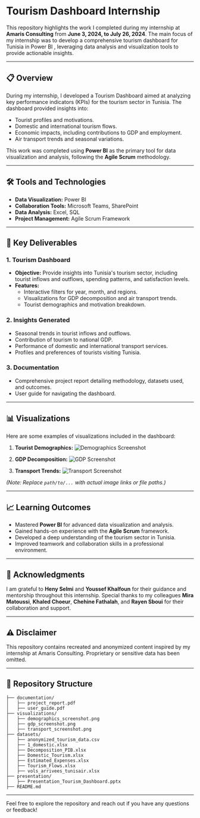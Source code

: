 
# Tourism Dashboard Internship

This repository highlights the work I completed during my internship at **Amaris Consulting** from **June 3, 2024, to July 26, 2024**. The main focus of my internship was to develop a comprehensive tourism dashboard for Tunisia in Power BI , leveraging data analysis and visualization tools to provide actionable insights.

---

## 📋 **Overview**

During my internship, I developed a Tourism Dashboard aimed at analyzing key performance indicators (KPIs) for the tourism sector in Tunisia. The dashboard provided insights into:

- Tourist profiles and motivations.
- Domestic and international tourism flows.
- Economic impacts, including contributions to GDP and employment.
- Air transport trends and seasonal variations.

This work was completed using **Power BI** as the primary tool for data visualization and analysis, following the **Agile Scrum** methodology.

---

## 🛠 **Tools and Technologies**

- **Data Visualization:** Power BI
- **Collaboration Tools:** Microsoft Teams, SharePoint
- **Data Analysis:** Excel, SQL
- **Project Management:** Agile Scrum Framework

---

## 🚀 **Key Deliverables**

### 1. **Tourism Dashboard**
- **Objective:** Provide insights into Tunisia's tourism sector, including tourist inflows and outflows, spending patterns, and satisfaction levels.
- **Features:**
  - Interactive filters for year, month, and regions.
  - Visualizations for GDP decomposition and air transport trends.
  - Tourist demographics and motivation breakdown.

### 2. **Insights Generated**
- Seasonal trends in tourist inflows and outflows.
- Contribution of tourism to national GDP.
- Performance of domestic and international transport services.
- Profiles and preferences of tourists visiting Tunisia.

### 3. **Documentation**
- Comprehensive project report detailing methodology, datasets used, and outcomes.
- User guide for navigating the dashboard.

---

## 📊 **Visualizations**

Here are some examples of visualizations included in the dashboard:

1. **Tourist Demographics:**
   ![Demographics Screenshot](path/to/demographics_screenshot.png)

2. **GDP Decomposition:**
   ![GDP Screenshot](path/to/gdp_screenshot.png)

3. **Transport Trends:**
   ![Transport Screenshot](path/to/transport_screenshot.png)

*(Note: Replace `path/to/...` with actual image links or file paths.)*

---

## 📈 **Learning Outcomes**

- Mastered **Power BI** for advanced data visualization and analysis.
- Gained hands-on experience with the **Agile Scrum** framework.
- Developed a deep understanding of the tourism sector in Tunisia.
- Improved teamwork and collaboration skills in a professional environment.

---

## 📝 **Acknowledgments**

I am grateful to **Heny Selmi** and **Youssef Khalfoun** for their guidance and mentorship throughout this internship. Special thanks to my colleagues **Mira Matoussi**, **Khaled Choeur**, **Chehine Fathalah**, and **Rayen Sboui** for their collaboration and support.

---

## ⚠️ **Disclaimer**

This repository contains recreated and anonymized content inspired by my internship at Amaris Consulting. Proprietary or sensitive data has been omitted.

---

## 📂 **Repository Structure**

```plaintext
├── documentation/
│   ├── project_report.pdf
│   ├── user_guide.pdf
├── visualizations/
│   ├── demographics_screenshot.png
│   ├── gdp_screenshot.png
│   ├── transport_screenshot.png
├── datasets/
│   ├── anonymized_tourism_data.csv
│   ├── 1_domestic.xlsx
│   ├── Decomposition_PIB.xlsx
│   ├── Domestic_Tourism.xlsx
│   ├── Estimated_Expenses.xlsx
│   ├── Tourism_Flows.xlsx
│   ├── vols_arrivees_tunisair.xlsx
├── presentation/
│   ├── Presentation_Tourism_Dashboard.pptx
├── README.md
```

---

Feel free to explore the repository and reach out if you have any questions or feedback!

